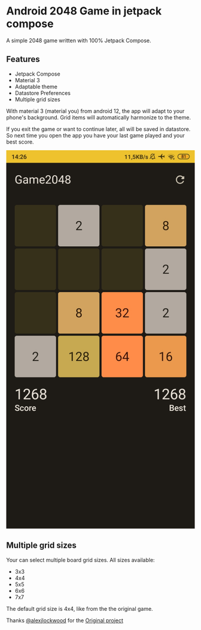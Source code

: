 # Android 2048 Game in jetpack compose

A simple 2048 game written with 100% Jetpack Compose.

## Features
- Jetpack Compose
- Material 3
- Adaptable theme
- Datastore Preferences
- Multiple grid sizes

With material 3 (material you) from android 12, the app will adapt to your phone's background.
Grid items will automatically harmonize to the theme.

If you exit the game or want to continue later, all will be saved in datastore. So next time you open the app you have your last game played and your best score.

![Screenshot of app](pictures/game2048-screenshot.jpg)

## Multiple grid sizes

Your can select multiple board grid sizes.
All sizes available:
- 3x3
- 4x4
- 5x5
- 6x6
- 7x7

The default grid size is 4x4, like from the the original game.

Thanks [@alexjlockwood](https://github.com/alexjlockwood) for the [Original project](https://github.com/alexjlockwood/android-2048-compose)